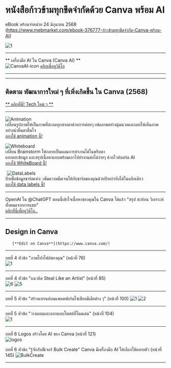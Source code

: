 # หนังสือก้าวข้ามทุกขีดจำกัดด้วย Canva พร้อม AI 
eBook พร้อมจำหน่าย 24 มิถุนายน 2568     
(https://www.mebmarket.com/ebook-376777-ก้าวข้ามทุกขีดจำกัด-Canva-พร้อม-AI)

![1](https://github.com/user-attachments/assets/95fe8b63-000d-4bf7-b1a4-7d3c82ed5f89)

----

** เครื่องมือ AI ใน Canva (Canva AI) **   
![CanvaAI-icon](https://github.com/user-attachments/assets/2b8990ba-19c7-4dd3-bcc4-0a760722db2a)
[คลิกเพื่อดูวิดีโอ](https://www.canva.com/ai-assistant/)    

----
----   
## ติดตาม พัฒนาการใหม่ ๆ ที่เพิ่งเกิดขึ้น ใน Canva (2568) ##
[** คลิกที่นี่! Tech ใหม่ ๆ **](https://www.canva.com/whats-new)   

---

![Animation](https://github.com/user-attachments/assets/665bfb20-5173-4b30-b532-073769f034d5)    
เปลี่ยนรูปภาพให้เป็นภาพที่สะกดทุกสายตาด้วยการค่อยๆ เฟดภาพอย่างนุ่มนวลและเผยให้เห็นภาพอย่างน่าตื่นตาตื่นใจ    
[ลองใช้ animation นี้! ](https://www.canva.com/design/DAGrdmD04rM/tjOZT_rb9afqux47-ZPaHw/edit?ui=eyJBIjp7IkIiOnsiQiI6dHJ1ZX19LCJHIjp7IkIiOnRydWUsIlIiOnRydWUsIlEiOnsiQSI6eyJBPyI6IjEifX19fQ) 

![Whiteboard](https://github.com/user-attachments/assets/5ab3b6c1-fbed-4a0b-9794-80cee96f4ab5)    
เปลี่ยน Brainstorm ให้กลายเป็นแผนการทำงานได้ในพริบตา   
แยกแยะข้อมูล และสรุปเนื้อหาแบบพร้อมเอาไปทำงานต่อได้ง่ายๆ ด้วยไวท์บอร์ด AI   
[ลองใช้ WhiteBoard นี้! ](https://www.canva.com/design/DAGrduH7ouI/R37EdQixTWllkKJCB_7wyw/edit?ui=eyJBIjp7IkIiOnsiQiI6dHJ1ZX19LCJHIjp7IkIiOnRydWUsIlIiOnRydWUsIlEiOnsiQSI6eyJBPyI6InkifX19fQ)   

 
![DataLabels](https://github.com/user-attachments/assets/e2da3a1d-8c18-4702-ab37-b7db252b5a92)   
ป้ายชื่อข้อมูลชาร์ตแท่ง: เพิ่มความชัดเจนให้กับชาร์ตของคุณด้วยป้ายกำกับได้ในคลิกเดียว   
[ลองใช้ data labels นี้!](https://www.canva.com/design/DAGrdsMfJJ0/YeFtKGDjwDmT_QJk7yQImQ/edit)      

----

OpenAI ใน @ChatGPT ตอนนี้เข้าใจเนื้อหาของคุณใน Canva ได้แล้ว "สรุป สะท้อน วิเคราะห์ ทั้งหมดจากการแชท"    
[คลิกที่นี่เพื่อดูวิดีโอ..](https://x.com/canva/status/1938398169693306944)

----   

## Design in Canva ##

       [**Edit on Canva**](https://www.canva.com/)
----------------    
    
    
บทที่ 4 หัวข้อ "ภาพโปรไฟล์ของคุณ" (หน้าที่ 76)      
![1](https://github.com/user-attachments/assets/c13ddf29-190e-4405-a2aa-ac7862aeb73f)

-----------

บทที่ 4 หัวข้อ "แนวคิด Steal Like an Artist" (หน้าที่ 85)     
![6](https://github.com/user-attachments/assets/5813d453-a6ba-4ec1-80a1-9782992ff79b)
![5](https://github.com/user-attachments/assets/133eace6-1115-424b-af56-7a2517b0e4b2)

-----------

บทที่ 5 หัวข้อ "สร้างแบรนด์บนแพลตฟอร์มโซเชียลมีเดียต่าง ๆ" (หน้าที่ 100)
![1](https://github.com/user-attachments/assets/d6ebab9b-cd24-435a-bda9-258b038aa21b)
![2](https://github.com/user-attachments/assets/20a9c72c-ece8-41fb-8d70-7add4803ac22)

-----------

บทที่ 5 หัวข้อ "วางแผนและออกแบบโพสต์ที่โดดเด่น" (หน้าที่ 104)    
![1](https://github.com/user-attachments/assets/954c5ca3-ebf0-4bc4-8cf6-bc76fa19c6df)

-----------

บทที่ 6 Logos สร้างโดย AI ของ Canva (หน้าที่ 121)   
![logos](https://github.com/user-attachments/assets/414647fe-d4fc-4366-a699-10e4eed65a8c)    

บทที่ 6 หัวข้อ "รู้จักกับฟีเจอร์ Bulk Create" Canva มีเครื่องมือ AI ให้เลือกใช้หลายตัว (หน้าที่ 145)
![BulkCreate](https://github.com/user-attachments/assets/12917e6b-a5b9-456e-bcd3-87aef987ae15)    

----


